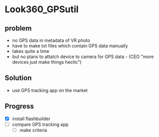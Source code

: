 # Look360_GPSutil
## problem
- no GPS data in metadata of VR photo
- have to make txt files which contain GPS data manually
- takes quite a time
- but no plans to attatch device to camera for GPS data
		- (CEO "more devices just make things hectic")
## Solution
- use GPS tracking app on the market

## Progress
- [x] install flashbuilder
- [ ] compare GPS tracking app
	- [ ] make criteria
